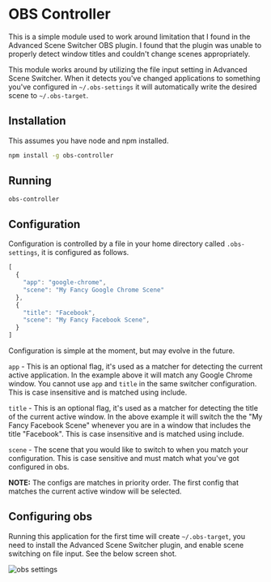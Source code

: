 # OBS Controller

This is a simple module used to work around limitation that I found in the Advanced Scene Switcher OBS plugin.  I found that the plugin was unable to properly detect window titles and couldn't change scenes appropriately.

This module works around by utilizing the file input setting in Advanced Scene Switcher. When it detects you've changed applications to something you've configured in `~/.obs-settings` it will automatically write the desired scene to `~/.obs-target`.

## Installation

This assumes you have node and npm installed.

```bash
npm install -g obs-controller
```

## Running

```
obs-controller
```

## Configuration

Configuration is controlled by a file in your home directory called `.obs-settings`, it is configured as follows.

```js
[
  {
    "app": "google-chrome",
    "scene": "My Fancy Google Chrome Scene"
  },
  {
    "title": "Facebook",
    "scene": "My Fancy Facebook Scene",
  }
]
```

Configuration is simple at the moment, but may evolve in the future.

`app` - This is an optional flag, it's used as a matcher for detecting the current active application. In the example above it will match any Google Chrome window. You cannot use `app` and `title` in the same switcher configuration. This is case insensitive and is matched using include.

`title` - This is an optional flag, it's used as a matcher for detecting the title of the current active window. In the above example it will switch the the "My Fancy Facebook Scene" whenever you are in a window that includes the title "Facebook". This is case insensitive and is matched using include.

`scene` - The scene that you would like to switch to when you match your configuration.  This is case sensitive and must match what you've got configured in obs.

**NOTE:** The configs are matches in priority order. The first config that matches the current active window will be selected.

## Configuring obs

Running this application for the first time will create `~/.obs-target`, you need to install the Advanced Scene Switcher plugin, and enable scene switching on file input. See the below screen shot.

![obs settings](https://user-images.githubusercontent.com/4172067/33922765-e03eaea6-df81-11e7-9903-05cb0ba0d735.png)
